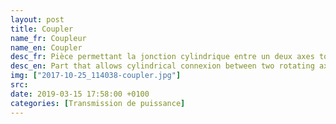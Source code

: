 ```yaml
---
layout: post
title: Coupler
name_fr: Coupleur
name_en: Coupler
desc_fr: Pièce permettant la jonction cylindrique entre un deux axes tournants.
desc_en: Part that allows cylindrical connexion between two rotating axis.
img: ["2017-10-25_114038-coupler.jpg"]
src: 
date: 2019-03-15 17:58:00 +0100
categories: [Transmission de puissance]
---
```

